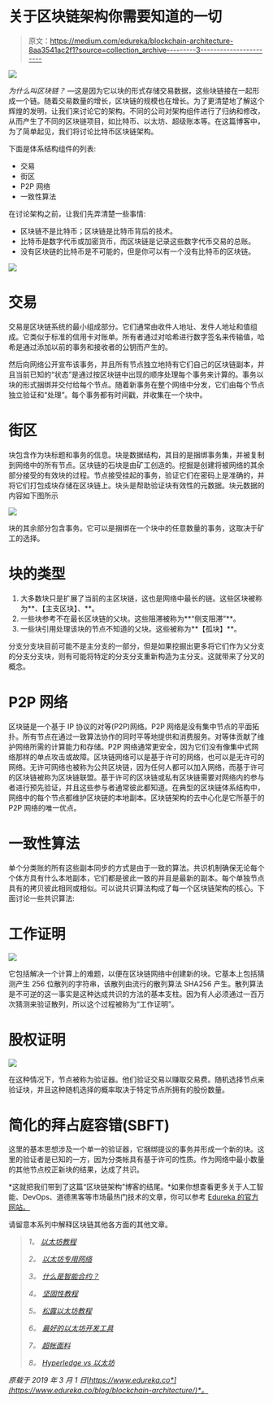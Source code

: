 # 关于区块链架构你需要知道的一切

> 原文：<https://medium.com/edureka/blockchain-architecture-8aa3541ac2f1?source=collection_archive---------3----------------------->

![](img/4e0203f06cfd08b6efc575b4875b54fc.png)

*为什么叫区块链？* —这是因为它以块的形式存储交易数据，这些块链接在一起形成一个链。随着交易数量的增长，区块链的规模也在增长。为了更清楚地了解这个辉煌的发明，让我们来讨论它的架构。不同的公司对架构组件进行了归纳和修改，从而产生了不同的区块链项目，如比特币、以太坊、超级账本等。在这篇博客中，为了简单起见，我们将讨论比特币区块链架构。

下面是体系结构组件的列表:

*   交易
*   街区
*   P2P 网络
*   一致性算法

在讨论架构之前，让我们先弄清楚一些事情:

*   区块链不是比特币；区块链是比特币背后的技术。
*   比特币是数字代币或加密货币，而区块链是记录这些数字代币交易的总账。
*   没有区块链的比特币是不可能的，但是你可以有一个没有比特币的区块链。

![](img/95f7dcc0374b535a5a25358d13745934.png)

# 交易

交易是区块链系统的最小组成部分。它们通常由收件人地址、发件人地址和值组成。它类似于标准的信用卡对账单。所有者通过对哈希进行数字签名来传输值，哈希是通过添加以前的事务和接收者的公钥而产生的。

然后向网络公开宣布该事务，并且所有节点独立地持有它们自己的区块链副本，并且当前已知的“状态”是通过按区块链中出现的顺序处理每个事务来计算的。事务以块的形式捆绑并交付给每个节点。随着新事务在整个网络中分发，它们由每个节点独立验证和“处理”。每个事务都有时间戳，并收集在一个块中。

# 街区

块包含作为块标题和事务的信息。块是数据结构，其目的是捆绑事务集，并被复制到网络中的所有节点。区块链的石块是由矿工创造的。挖掘是创建将被网络的其余部分接受的有效块的过程。节点接受挂起的事务，验证它们在密码上是准确的，并将它们打包成块存储在区块链上。块头是帮助验证块有效性的元数据。块元数据的内容如下图所示

![](img/fc6a107308086dde67de791bd761ff4f.png)

块的其余部分包含事务。它可以是捆绑在一个块中的任意数量的事务，这取决于矿工的选择。

# 块的类型

1.  大多数块只是扩展了当前的主区块链，这也是网络中最长的链。这些区块被称为**、【主支区块】、**。
2.  一些块参考不在最长区块链的父块。这些阻滞被称为**“侧支阻滞”**。
3.  一些块引用处理该块的节点不知道的父块。这些被称为**【孤块】**。

分支分支块目前可能不是主分支的一部分，但是如果挖掘出更多将它们作为父分支的分支分支块，则有可能将特定的分支分支重新构造为主分支。这就带来了分叉的概念。

# P2P 网络

区块链是一个基于 IP 协议的对等(P2P)网络。P2P 网络是没有集中节点的平面拓扑。所有节点在通过一致算法协作的同时平等地提供和消费服务。对等体贡献了维护网络所需的计算能力和存储。P2P 网络通常更安全，因为它们没有像集中式网络那样的单点攻击或故障。区块链网络可以是基于许可的网络，也可以是无许可的网络。无许可网络也被称为公共区块链，因为任何人都可以加入网络，而基于许可的区块链被称为区块链联盟。基于许可的区块链或私有区块链需要对网络内的参与者进行预先验证，并且这些参与者通常彼此都知道。在典型的区块链体系结构中，网络中的每个节点都维护区块链的本地副本。区块链架构的去中心化是它所基于的 P2P 网络的唯一优点。

# 一致性算法

单个分类账的所有这些副本同步的方式是由于一致的算法。共识机制确保无论每个个体方具有什么本地副本，它们都是彼此一致的并且是最新的副本。每个单独节点具有的拷贝彼此相同或相似。可以说共识算法构成了每一个区块链架构的核心。下面讨论一些共识算法:

# 工作证明

![](img/bc6bc4163755420c34373cfb3a5d27f2.png)

它包括解决一个计算上的难题，以便在区块链网络中创建新的块。它基本上包括猜测产生 256 位散列的字符串，该散列由流行的散列算法 SHA256 产生。散列算法是不可逆的这一事实是这种达成共识的方法的基本支柱。因为有人必须通过一百万次猜测来验证散列，所以这个过程被称为“工作证明”。

# 股权证明

![](img/14355dca89d50d511610c392d58e2fad.png)

在这种情况下，节点被称为验证器。他们验证交易以赚取交易费。随机选择节点来验证块，并且这种随机选择的概率取决于特定节点所拥有的股份数量。

# 简化的拜占庭容错(SBFT)

这里的基本思想涉及一个单一的验证器，它捆绑提议的事务并形成一个新的块。这里的验证者是已知的一方，因为分类帐具有基于许可的性质。作为网络中最小数量的其他节点校正新块的结果，达成了共识。

*这就把我们带到了这篇“区块链架构”博客的结尾。*如果你想查看更多关于人工智能、DevOps、道德黑客等市场最热门技术的文章，你可以参考 [Edureka 的官方网站。](https://www.edureka.co/blog/?utm_source=medium&utm_medium=content-link&utm_campaign=blockchain-architecture)

请留意本系列中解释区块链其他各方面的其他文章。

> *1。* [*以太坊教程*](/edureka/ethereum-tutorial-with-smart-contracts-db7f80175646)
> 
> *2。* [*以太坊专用网络*](/edureka/ethereum-private-network-tutorial-22ef4119e4c3)
> 
> *3。* [*什么是智能合约？*](/edureka/smart-contracts-301d39565b76)
> 
> *4。* [*坚固性教程*](/edureka/solidity-tutorial-ca49906bdd47)
> 
> *5。* [*松露以太坊教程*](/edureka/developing-ethereum-dapps-with-truffle-7533289c8b2)
> 
> *6。* [*最好的以太坊开发工具*](/edureka/ethereum-development-tools-7175503a1ac7)
> 
> *7。* [*超帐面料*](/edureka/hyperledger-fabric-184667460-edc184667460)
> 
> *8。* [*Hyperledge vs 以太坊*](/edureka/hyperledger-vs-ethereum-bdc868e10817)

*原载于 2019 年 3 月 1 日*[*https://www.edureka.co*](https://www.edureka.co/blog/blockchain-architecture/)*。*